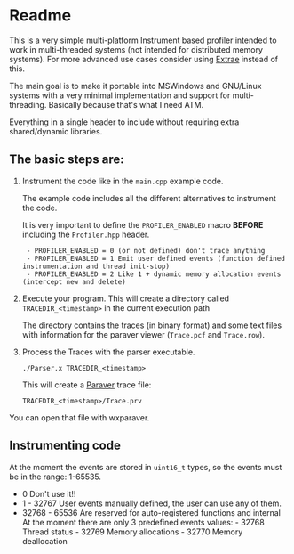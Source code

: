 Readme
=======

This is a very simple multi-platform Instrument based profiler
intended to work in multi-threaded systems (not intended for
distributed memory systems). For more advanced use cases consider
using [Extrae](https://tools.bsc.es/extrae) instead of this.


The main goal is to make it portable into MSWindows and GNU/Linux
systems with a very minimal implementation and support for
multi-threading. Basically because that's what I need ATM.

Everything in a single header to include without requiring extra
shared/dynamic libraries.

The basic steps are:
--------------------

1. Instrument the code like in the `main.cpp` example code.

	The example code includes all the different alternatives to instrument the code.

	It is very important to define the `PROFILER_ENABLED` macro **BEFORE** including the 
	`Profiler.hpp` header.

		- PROFILER_ENABLED = 0 (or not defined) don't trace anything
		- PROFILER_ENABLED = 1 Emit user defined events (function defined instrumentation and thread init-stop)
		- PROFILER_ENABLED = 2 Like 1 + dynamic memory allocation events (intercept new and delete)

2. Execute your program. This will create a directory called `TRACEDIR_<timestamp>` in the current execution path

   The directory contains the traces (in binary format) and some text files with
   information for the paraver viewer (`Trace.pcf` and `Trace.row`).

3. Process the Traces with the parser executable.

	```
	./Parser.x TRACEDIR_<timestamp>
	```

	This will create a [Paraver](https://tools.bsc.es/paraver) trace file:

	```
	TRACEDIR_<timestamp>/Trace.prv
	```

You can open that file with wxparaver.


Instrumenting code
------------------

At the moment the events are stored in `uint16_t` types, so the events
must be in the range: 1-65535.

- 0 Don't use it!!
- 1 - 32767 User events manually defined, the user can use any of them.
- 32768 - 65536 Are reserved for auto-registered functions and internal
  At the moment there are only 3 predefined events values:
	  - 32768 Thread status
	  - 32769 Memory allocations
	  - 32770 Memory deallocation
